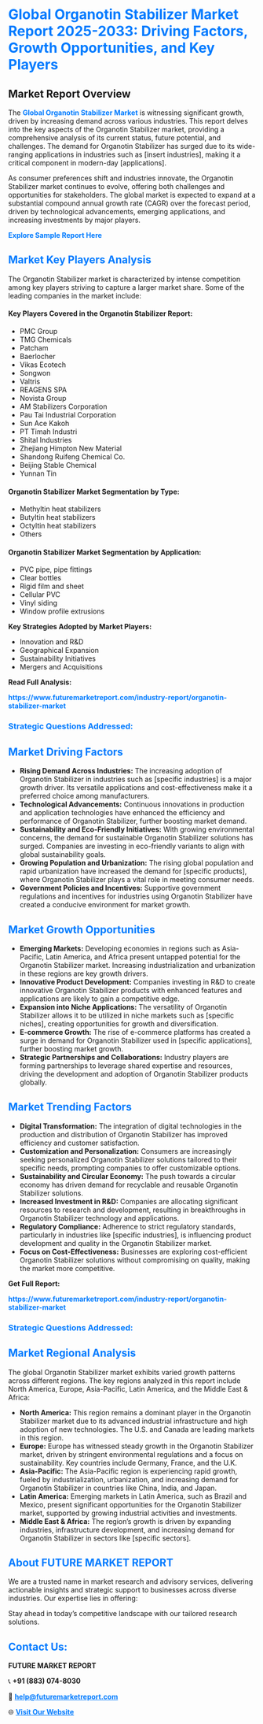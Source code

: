 <h1 style="color: #007BFF;">Global Organotin Stabilizer Market Report 2025-2033: Driving Factors, Growth Opportunities, and Key Players</h1>

<section id="overview">
<h2>Market Report Overview</h2>
<p>The <a href="https://www.futuremarketreport.com/industry-report/organotin-stabilizer-market" style="color: #007BFF; text-decoration: none;"><strong>Global Organotin Stabilizer Market</strong></a> is witnessing significant growth, driven by increasing demand across various industries. This report delves into the key aspects of the Organotin Stabilizer market, providing a comprehensive analysis of its current status, future potential, and challenges. The demand for Organotin Stabilizer has surged due to its wide-ranging applications in industries such as [insert industries], making it a critical component in modern-day [applications].</p>
<p>As consumer preferences shift and industries innovate, the Organotin Stabilizer market continues to evolve, offering both challenges and opportunities for stakeholders. The global market is expected to expand at a substantial compound annual growth rate (CAGR) over the forecast period, driven by technological advancements, emerging applications, and increasing investments by major players.</p>
</section>

<section id="overview">
<p><a href="https://www.futuremarketreport.com/request-sample/reportId=114902" style="color: #007BFF; text-decoration: none;"><strong>Explore Sample Report Here</strong></a></p>
</section>

<section id="key-players">
<h2 style="color: #007BFF;">Market Key Players Analysis</h2>
<p>The Organotin Stabilizer market is characterized by intense competition among key players striving to capture a larger market share. Some of the leading companies in the market include:</p>
<h4>Key Players Covered in the Organotin Stabilizer Report:</h4>
<ul><li>PMC Group</li><li>TMG Chemicals</li><li>Patcham</li><li>Baerlocher</li><li>Vikas Ecotech</li><li>Songwon</li><li>Valtris</li><li>REAGENS SPA</li><li>Novista Group</li><li>AM Stabilizers Corporation</li><li>Pau Tai Industrial Corporation</li><li>Sun Ace Kakoh</li><li>PT Timah Industri</li><li>Shital Industries</li><li>Zhejiang Himpton New Material</li><li>Shandong Ruifeng Chemical Co.</li><li>Beijing Stable Chemical</li><li>Yunnan Tin</li></ul>
<h4>Organotin Stabilizer Market Segmentation by Type:</h4>
<ul><li>Methyltin heat stabilizers</li><li>Butyltin heat stabilizers</li><li>Octyltin heat stabilizers</li><li>Others</li></ul>

<h4>Organotin Stabilizer Market Segmentation by Application:</h4>
<ul><li>PVC pipe, pipe fittings</li><li>Clear bottles</li><li>Rigid film and sheet</li><li>Cellular PVC</li><li>Vinyl siding</li><li>Window profile extrusions</li></ul>
<p><strong>Key Strategies Adopted by Market Players:</strong></p>
<ul>
<li>Innovation and R&D</li>
<li>Geographical Expansion</li>
<li>Sustainability Initiatives</li>
<li>Mergers and Acquisitions</li>
</ul>
</section>

<section>
<p><strong>Read Full Analysis: </strong></p><a href="https://www.futuremarketreport.com/industry-report/organotin-stabilizer-market" style="color: #007BFF; text-decoration: none;"><strong>https://www.futuremarketreport.com/industry-report/organotin-stabilizer-market</strong></a>
<h3 style="color: #007BFF;">Strategic Questions Addressed:</h3>
</section>

<section id="driving-factors">
<h2 style="color: #007BFF;">Market Driving Factors</h2>
<ul>
<li><strong>Rising Demand Across Industries:</strong> The increasing adoption of Organotin Stabilizer in industries such as [specific industries] is a major growth driver. Its versatile applications and cost-effectiveness make it a preferred choice among manufacturers.</li>
<li><strong>Technological Advancements:</strong> Continuous innovations in production and application technologies have enhanced the efficiency and performance of Organotin Stabilizer, further boosting market demand.</li>
<li><strong>Sustainability and Eco-Friendly Initiatives:</strong> With growing environmental concerns, the demand for sustainable Organotin Stabilizer solutions has surged. Companies are investing in eco-friendly variants to align with global sustainability goals.</li>
<li><strong>Growing Population and Urbanization:</strong> The rising global population and rapid urbanization have increased the demand for [specific products], where Organotin Stabilizer plays a vital role in meeting consumer needs.</li>
<li><strong>Government Policies and Incentives:</strong> Supportive government regulations and incentives for industries using Organotin Stabilizer have created a conducive environment for market growth.</li>
</ul>
</section>

<section id="growth-opportunities">
<h2 style="color: #007BFF;">Market Growth Opportunities</h2>
<ul>
<li><strong>Emerging Markets:</strong> Developing economies in regions such as Asia-Pacific, Latin America, and Africa present untapped potential for the Organotin Stabilizer market. Increasing industrialization and urbanization in these regions are key growth drivers.</li>
<li><strong>Innovative Product Development:</strong> Companies investing in R&D to create innovative Organotin Stabilizer products with enhanced features and applications are likely to gain a competitive edge.</li>
<li><strong>Expansion into Niche Applications:</strong> The versatility of Organotin Stabilizer allows it to be utilized in niche markets such as [specific niches], creating opportunities for growth and diversification.</li>
<li><strong>E-commerce Growth:</strong> The rise of e-commerce platforms has created a surge in demand for Organotin Stabilizer used in [specific applications], further boosting market growth.</li>
<li><strong>Strategic Partnerships and Collaborations:</strong> Industry players are forming partnerships to leverage shared expertise and resources, driving the development and adoption of Organotin Stabilizer products globally.</li>
</ul>
</section>

<section id="trending-factors">
<h2 style="color: #007BFF;">Market Trending Factors</h2>
<ul>
<li><strong>Digital Transformation:</strong> The integration of digital technologies in the production and distribution of Organotin Stabilizer has improved efficiency and customer satisfaction.</li>
<li><strong>Customization and Personalization:</strong> Consumers are increasingly seeking personalized Organotin Stabilizer solutions tailored to their specific needs, prompting companies to offer customizable options.</li>
<li><strong>Sustainability and Circular Economy:</strong> The push towards a circular economy has driven demand for recyclable and reusable Organotin Stabilizer solutions.</li>
<li><strong>Increased Investment in R&D:</strong> Companies are allocating significant resources to research and development, resulting in breakthroughs in Organotin Stabilizer technology and applications.</li>
<li><strong>Regulatory Compliance:</strong> Adherence to strict regulatory standards, particularly in industries like [specific industries], is influencing product development and quality in the Organotin Stabilizer market.</li>
<li><strong>Focus on Cost-Effectiveness:</strong> Businesses are exploring cost-efficient Organotin Stabilizer solutions without compromising on quality, making the market more competitive.</li>
</ul>
</section>

<section>
<p><strong>Get Full Report: </strong></p><a href="https://www.futuremarketreport.com/industry-report/organotin-stabilizer-market" style="color: #007BFF; text-decoration: none;"><strong>https://www.futuremarketreport.com/industry-report/organotin-stabilizer-market</strong></a>
<h3 style="color: #007BFF;">Strategic Questions Addressed:</h3>
</section>


<section id="regional-analysis">
<h2 style="color: #007BFF;">Market Regional Analysis</h2>
<p>The global Organotin Stabilizer market exhibits varied growth patterns across different regions. The key regions analyzed in this report include North America, Europe, Asia-Pacific, Latin America, and the Middle East & Africa:</p>
<ul>
<li><strong>North America:</strong> This region remains a dominant player in the Organotin Stabilizer market due to its advanced industrial infrastructure and high adoption of new technologies. The U.S. and Canada are leading markets in this region.</li>
<li><strong>Europe:</strong> Europe has witnessed steady growth in the Organotin Stabilizer market, driven by stringent environmental regulations and a focus on sustainability. Key countries include Germany, France, and the U.K.</li>
<li><strong>Asia-Pacific:</strong> The Asia-Pacific region is experiencing rapid growth, fueled by industrialization, urbanization, and increasing demand for Organotin Stabilizer in countries like China, India, and Japan.</li>
<li><strong>Latin America:</strong> Emerging markets in Latin America, such as Brazil and Mexico, present significant opportunities for the Organotin Stabilizer market, supported by growing industrial activities and investments.</li>
<li><strong>Middle East & Africa:</strong> The region’s growth is driven by expanding industries, infrastructure development, and increasing demand for Organotin Stabilizer in sectors like [specific sectors].</li>
</ul>
</section>

<footer>
<h2 style="color: #007BFF;">About FUTURE MARKET REPORT</h2>
<p>We are a trusted name in market research and advisory services, delivering actionable insights and strategic support to businesses across diverse industries. Our expertise lies in offering:</p>

<p>Stay ahead in today’s competitive landscape with our tailored research solutions.</p>

<h2 style="color: #007BFF;">Contact Us:</h2>
<p><strong>FUTURE MARKET REPORT</strong></p>
<p>📞 <strong>+91 (883) 074-8030</strong></p>
<p>📧 <strong><a href="mailto:help@futuremarketreport.com" style="color: #007BFF;">help@futuremarketreport.com</a></strong></p>
<p>🌐 <strong><a href="https://www.futuremarketreport.com/" style="color: #007BFF;">Visit Our Website</a></strong></p>
</footer>